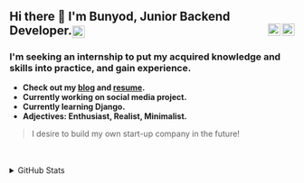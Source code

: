 ## Hi there 👋 I'm Bunyod, Junior Backend Developer.[<img alt="bunyodev | Twitter" width="22px" style="vertical-align:middle;margin:0px 0px" src="https://cdn.jsdelivr.net/npm/simple-icons@v3/icons/twitter.svg" />][twitter] [<img align="right" alt="bunyodev | LinkedIn" width="22px" src="https://cdn.jsdelivr.net/npm/simple-icons@v3/icons/linkedin.svg" />][linkedin] [<img align="right" alt="bunyodev | GitHub" width="22px" src="https://cdn.jsdelivr.net/npm/simple-icons@3.13.0/icons/github.svg" />][github]
### I'm seeking an internship to put my acquired knowledge and skills into practice, and gain experience.

* **Check out my [blog](https://t.me/bunyodev) and [resume](https://gist.github.com/bunyodev/92e929ae4dd471820b6b2479d9ff26d7).**
* **Currently working on social media project.**
* **Currently learning Django.**
* **Adjectives: Enthusiast, Realist, Minimalist.**

> I desire to build my own start-up company in the future!




<br />


<br />

<details>
  <summary>GitHub Stats</summary>

  <img align="left" alt="bunyodev's GitHub Stats" src="https://github-readme-stats.vercel.app/api?username=bunyodev&show_icons=true&hide_border=true&theme=dark" />

</details>

[twitter]: https://twitter.com/bunyodev
[linkedin]: https://linkedin.com/in/bunyodev
[github]: https://github.com/bunyodev
